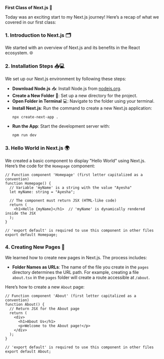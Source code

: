 

**First Class of Next.js** 🎉

Today was an exciting start to my Next.js journey! Here’s a recap of what we covered in our first class:

### 1. **Introduction to Next.js** 🗂️  
   We started with an overview of Next.js and its benefits in the React ecosystem. 🌐

### 2. **Installation Steps** 📥💻  
   We set up our Next.js environment by following these steps:
   - **Download Node.js** 📥: Install Node.js from [nodejs.org](https://nodejs.org).
   - **Create a New Folder** 📁: Set up a new directory for the project.
   - **Open Folder in Terminal** 💻: Navigate to the folder using your terminal.
   - **Install Next.js**: Run the command to create a new Next.js application:
     ```bash
     npx create-next-app .
     ```
   - **Run the App**: Start the development server with:
     ```bash
     npm run dev
     ```

### 3. **Hello World in Next.js** 🌍  
   We created a basic component to display "Hello World" using Next.js. Here’s the code for the `Homepage` component:

   ```tsx
   // Function component 'Homepage' (first letter capitalized as a convention)
   function Homepage() {
     // Variable 'myName' is a string with the value "Ayesha"
     let myName: string = "Ayesha";

     // The component must return JSX (HTML-like code)
     return (
       <h1>Hello {myName}</h1>  // 'myName' is dynamically rendered inside the JSX
     );
   }

   // 'export default' is required to use this component in other files
   export default Homepage;
   ```

### 4. **Creating New Pages** 📄  
   We learned how to create new pages in Next.js. The process includes:
   - **Folder Names as URLs**: The name of the file you create in the `pages` directory determines the URL path. For example, creating a file `about.tsx` in the `pages` folder will create a route accessible at `/about`.

   Here’s how to create a new `About` page:

   ```tsx
   // Function component 'About' (first letter capitalized as a convention)
   function About() {
     // Return JSX for the About page
     return (
       <div>
         <h1>About Us</h1>
         <p>Welcome to the About page!</p>
       </div>
     );
   }

   // 'export default' is required to use this component in other files
   export default About;
   ```

